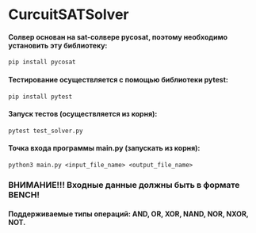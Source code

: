 # CurcuitSATSolver

#### Солвер основан на sat-солвере pycosat, поэтому необходимо установить эту библиотеку:
``` pip install pycosat ```

#### Тестирование осуществляется с помощью библиотеки pytest:
``` pip install pytest ```

#### Запуск тестов (осуществляется из корня):
``` pytest test_solver.py ```

#### Точка входа программы main.py (запускать из корня):
``` python3 main.py <input_file_name> <output_file_name> ```

### ВНИМАНИЕ!!! Входные данные должны быть в формате BENCH! 
#### Поддерживаемые типы операций: AND, OR, XOR, NAND, NOR, NXOR, NOT.
